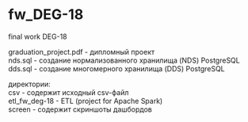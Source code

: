 # fw_DEG-18
final work DEG-18

graduation_project.pdf - дипломный проект<br>
nds.sql - создание нормализованного хранилища (NDS) PostgreSQL<br>
dds.sql - создание многомерного хранилища (DDS) PostgreSQL<br>

директории:<br>
csv - содержит исходный csv-файл<br>
etl_fw_deg-18 - ETL (project for Apache Spark)<br>
screen - содержит скриншоты дашбордов<br>
